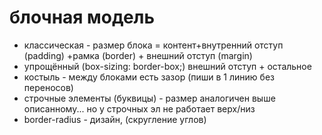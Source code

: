 # блочная модель
- классическая - размер блока = контент+внутренний отступ (padding) +рамка (border) + внешний отступ (margin)
- упрощённый (box-sizing: border-box;) внешний отступ + остальное
- костыль - между блоками есть зазор (пиши в 1 линию без переносов)
- строчные элементы (буквицы) - размер аналогичен выше описанному... но у строчных эл не работает верх/низ
- border-radius - дизайн, (скругление углов)

